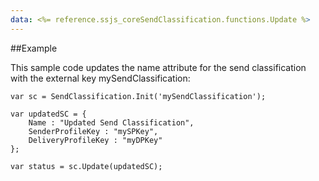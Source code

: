 ```yaml
---
data: <%= reference.ssjs_coreSendClassification.functions.Update %>
---
```


##Example

This sample code updates the name attribute for the send classification with the external key mySendClassification:
```
var sc = SendClassification.Init('mySendClassification');

var updatedSC = {
    Name : "Updated Send Classification",
    SenderProfileKey : "mySPKey",
    DeliveryProfileKey : "myDPKey"
};

var status = sc.Update(updatedSC);
```
